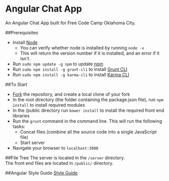 # Angular Chat App
An Angular Chat App built for Free Code Camp Oklahoma City.

##Prerequisites

* Install [Node](https://nodejs.org/en/)
    * You can verify whether node is installed by running `node -v`
    * This will return the version number if it is installed, and an error if it isn't.
* Run `sudo npm update -g npm` to update [npm](https://www.npmjs.com/)
* Run `sudo npm install -g grunt-cli` to install [Grunt CLI](http://gruntjs.com/getting-started)
* Run `sudo npm install -g karma-cli` to install [Karma CLI](https://github.com/karma-runner/karma-cli)

##To Start

* [Fork](https://help.github.com/articles/fork-a-repo/) the repository, and create a local clone of your fork
* In the root directory (the folder containing the package.json file), run `npm install` to install required modules
* In the /public directory run `bower install` to install the required front end libraries
* Run the `grunt` command in the command line. This will run the following tasks:
    * Concat files (combine all the source code into a single JavaScript file)
    * Start server
* Navigate your browser to `localhost:3000`

##File Tree
The server is located in the `/server` directory. </br>
The front end files are located in `/public/` directory.

##Angular Style Guide
[Style Guide](https://github.com/johnpapa/angular-styleguide/blob/master/a1/README.md)
